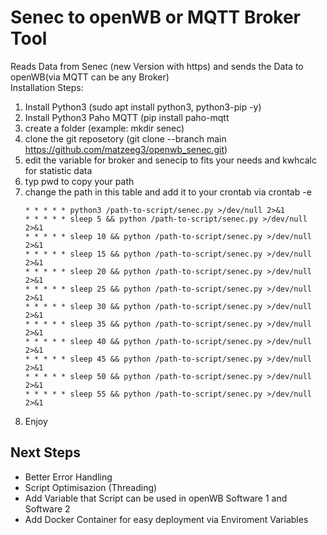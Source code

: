 # Senec to openWB or MQTT Broker Tool
Reads Data from Senec (new Version with https) and sends the Data to openWB(via MQTT can be any Broker)  
Installation Steps:  
1. Install Python3 (sudo apt install python3, python3-pip -y)
2. Install Python3 Paho MQTT (pip install paho-mqtt
3. create a folder (example: mkdir senec)
4. clone the git reposetory (git clone --branch main https://github.com/matzeeg3/openwb_senec.git)
5. edit the variable for broker and senecip to fits your needs and kwhcalc for statistic data
6. typ pwd to copy your path
7. change the path in this table and add it to your crontab via crontab -e
   ```
   * * * * * python3 /path-to-script/senec.py >/dev/null 2>&1
   * * * * * sleep 5 && python /path-to-script/senec.py >/dev/null 2>&1
   * * * * * sleep 10 && python /path-to-script/senec.py >/dev/null 2>&1
   * * * * * sleep 15 && python /path-to-script/senec.py >/dev/null 2>&1
   * * * * * sleep 20 && python /path-to-script/senec.py >/dev/null 2>&1
   * * * * * sleep 25 && python /path-to-script/senec.py >/dev/null 2>&1
   * * * * * sleep 30 && python /path-to-script/senec.py >/dev/null 2>&1
   * * * * * sleep 35 && python /path-to-script/senec.py >/dev/null 2>&1
   * * * * * sleep 40 && python /path-to-script/senec.py >/dev/null 2>&1
   * * * * * sleep 45 && python /path-to-script/senec.py >/dev/null 2>&1
   * * * * * sleep 50 && python /path-to-script/senec.py >/dev/null 2>&1
   * * * * * sleep 55 && python /path-to-script/senec.py >/dev/null 2>&1
   ```
8. Enjoy


## Next Steps
- Better Error Handling
- Script Optimisazion (Threading)
- Add Variable that Script can be used in openWB Software 1 and Software 2
- Add Docker Container for easy deployment via Enviroment Variables
